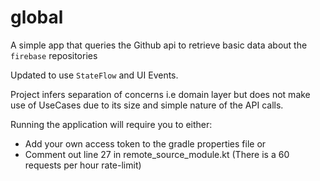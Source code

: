 # global

A simple app that queries the Github api to retrieve basic data about the `firebase` repositories

Updated to use `StateFlow` and UI Events. 

Project infers separation of concerns i.e domain layer but does not make use of UseCases due to its size and simple nature of the API calls. 



Running the application will require you to either:

- Add your own access token to the gradle properties file or
- Comment out line 27 in remote_source_module.kt (There is a 60 requests per hour rate-limit)